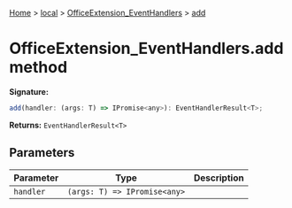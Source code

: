 [Home](./index) &gt; [local](local.md) &gt; [OfficeExtension\_EventHandlers](local.officeextension_eventhandlers.md) &gt; [add](local.officeextension_eventhandlers.add.md)

# OfficeExtension\_EventHandlers.add method


**Signature:**
```javascript
add(handler: (args: T) => IPromise<any>): EventHandlerResult<T>;
```
**Returns:** `EventHandlerResult<T>`

## Parameters

|  Parameter | Type | Description |
|  --- | --- | --- |
|  `handler` | `(args: T) => IPromise<any>` |  |

